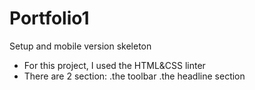 # Portfolio1
Setup and mobile version skeleton
- For this project, I used the HTML&CSS linter
- There are 2 section:
   .the toolbar
   .the headline section 